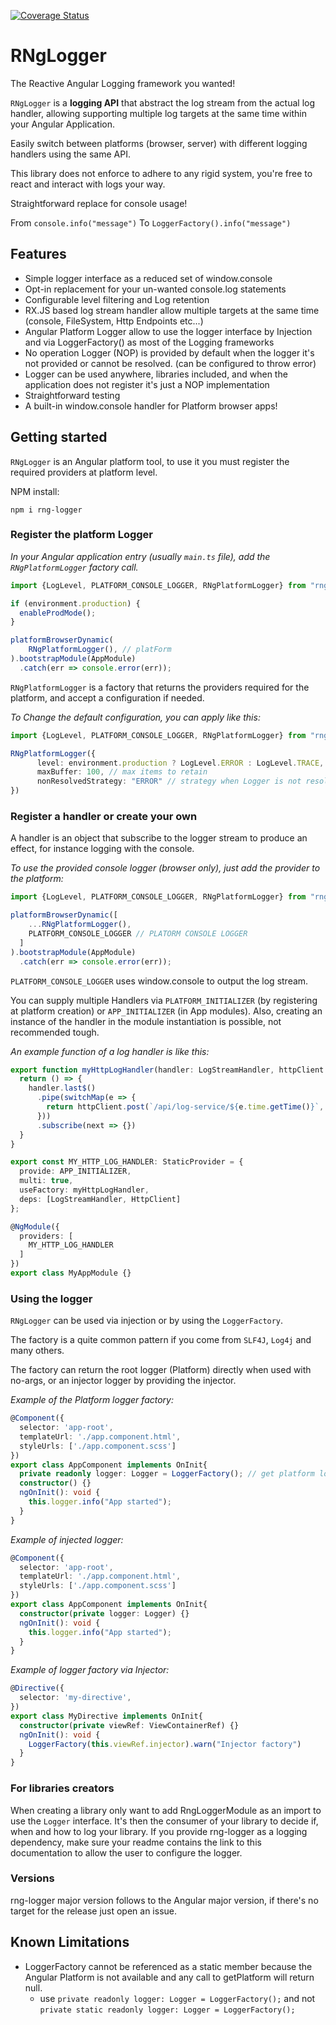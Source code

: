 [![Coverage Status](https://coveralls.io/repos/github/yuxblank/RNgLogger/badge.svg?branch=master)](https://coveralls.io/github/yuxblank/RNgLogger?branch=master)

# RNgLogger
The Reactive Angular Logging framework you wanted!

`RNgLogger` is a **logging API** that abstract the log stream from the actual log handler, allowing supporting multiple log targets at the same time within your Angular Application.

Easily switch between platforms (browser, server) with different logging handlers using the same API.

This library does not enforce to adhere to any rigid system, you're free to react and interact with logs 
your way.

Straightforward replace for console usage!

From `console.info("message")` To  `LoggerFactory().info("message")`

## Features
- Simple logger interface as a reduced set of window.console
- Opt-in replacement for your un-wanted console.log statements
- Configurable level filtering and Log retention
- RX.JS based log stream handler allow multiple targets at the same time (console, FileSystem, Http Endpoints etc...)
- Angular Platform Logger allow to use the logger interface by Injection and via LoggerFactory() as most of the Logging frameworks
- No operation Logger (NOP) is provided by default when the logger it's not provided or cannot be resolved. (can be configured to throw error)
- Logger can be used anywhere, libraries included, and when the application does not register it's just a NOP implementation
- Straightforward testing
- A built-in window.console handler for Platform browser apps!


## Getting started

`RNgLogger` is an Angular platform tool, to use it you must register the required providers at platform level.

NPM install:

`npm i rng-logger`


### Register the platform Logger

_In your Angular application entry (usually `main.ts` file), add the `RNgPlatformLogger` factory call._
```typescript
import {LogLevel, PLATFORM_CONSOLE_LOGGER, RNgPlatformLogger} from "rng-logger";

if (environment.production) {
  enableProdMode();
}

platformBrowserDynamic(
    RNgPlatformLogger(), // platForm
).bootstrapModule(AppModule)
  .catch(err => console.error(err));

```

`RNgPlatformLogger` is a factory that returns the providers required for the platform, and accept a configuration if needed.

_To Change the default configuration, you can apply like this:_

```typescript
import {LogLevel, PLATFORM_CONSOLE_LOGGER, RNgPlatformLogger} from "rng-logger";

RNgPlatformLogger({
      level: environment.production ? LogLevel.ERROR : LogLevel.TRACE, // log level
      maxBuffer: 100, // max items to retain
      nonResolvedStrategy: "ERROR" // strategy when Logger is not resolved
})
```


### Register a handler or create your own

A handler is an object that subscribe to the logger stream to produce an effect, for instance logging with the console.

_To use the provided console logger (browser only), just add the provider to the platform:_

```typescript
import {LogLevel, PLATFORM_CONSOLE_LOGGER, RNgPlatformLogger} from "rng-logger";

platformBrowserDynamic([
    ...RNgPlatformLogger(),
    PLATFORM_CONSOLE_LOGGER // PLATORM CONSOLE LOGGER 
  ]
).bootstrapModule(AppModule)
  .catch(err => console.error(err));
```

`PLATFORM_CONSOLE_LOGGER` uses window.console to output the log stream.


You can supply multiple Handlers via `PLATFORM_INITIALIZER` (by registering at platform creation) or `APP_INITIALIZER` (in App modules).
Also, creating an instance of the handler in the module instantiation is possible, not recommended tough.

_An example function of a log handler is like this:_
```typescript
export function myHttpLogHandler(handler: LogStreamHandler, httpClient: HttpClient) {
  return () => {
    handler.last$()
      .pipe(switchMap(e => {
        return httpClient.post(`/api/log-service/${e.time.getTime()}`, {event: e.message, data: e.options})
      }))
      .subscribe(next => {})
  }
}

export const MY_HTTP_LOG_HANDLER: StaticProvider = {
  provide: APP_INITIALIZER,
  multi: true,
  useFactory: myHttpLogHandler,
  deps: [LogStreamHandler, HttpClient]
};

@NgModule({
  providers: [
    MY_HTTP_LOG_HANDLER
  ]
})
export class MyAppModule {}
```
### Using the logger
`RNgLogger` can be used via injection or by using the `LoggerFactory`.

The factory is a quite common pattern if you come from `SLF4J`, `Log4j` and many others.

The factory can return the root logger (Platform) directly when used with no-args, or an injector logger by providing the injector.

*Example of the Platform logger factory:*
```typescript
@Component({
  selector: 'app-root',
  templateUrl: './app.component.html',
  styleUrls: ['./app.component.scss']
})
export class AppComponent implements OnInit{
  private readonly logger: Logger = LoggerFactory(); // get platform logger
  constructor() {}
  ngOnInit(): void {
    this.logger.info("App started");
  }
}
```

*Example of injected logger:*
```typescript
@Component({
  selector: 'app-root',
  templateUrl: './app.component.html',
  styleUrls: ['./app.component.scss']
})
export class AppComponent implements OnInit{
  constructor(private logger: Logger) {}
  ngOnInit(): void {
    this.logger.info("App started");
  }
}
```

*Example of logger factory via Injector:*
```typescript
@Directive({
  selector: 'my-directive',
})
export class MyDirective implements OnInit{
  constructor(private viewRef: ViewContainerRef) {}
  ngOnInit(): void {
    LoggerFactory(this.viewRef.injector).warn("Injector factory")
  }
}
```

### For libraries creators

When creating a library only want to add RngLoggerModule as an import to use the `Logger` interface.
It's then the consumer of your library to decide if, when and how to log your library.
If you provide rng-logger as a logging dependency, make sure your readme contains the link to this documentation to allow the user to configure the logger.

### Versions 
rng-logger major version follows to the Angular major version, if there's no target for the release just open an issue.

## Known Limitations
- LoggerFactory cannot be referenced as a static member because the Angular Platform is not available and any call to getPlatform will return null.
    - use `private readonly logger: Logger = LoggerFactory();` and not `private static readonly logger: Logger = LoggerFactory();`

